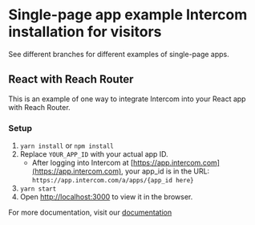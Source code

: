 # Single-page app example Intercom installation for visitors

See different branches for different examples of single-page apps.

## React with Reach Router

This is an example of one way to integrate Intercom into your React app with Reach Router.

### Setup

1. `yarn install` or `npm install`
1. Replace `YOUR_APP_ID` with your actual app ID.
   - After logging into Intercom at [https://app.intercom.com](https://app.intercom.com), your app_id is in the URL: `https://app.intercom.com/a/apps/{app_id here}`
1. `yarn start`
1. Open [http://localhost:3000](http://localhost:3000) to view it in the browser.

For more documentation, visit our [documentation](https://developers.intercom.com/installing-intercom/docs/basic-javascript#section-single-page-app)
